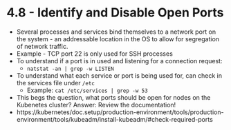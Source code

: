# 4.8 - Identify and Disable Open Ports

- Several processes and services bind themselves to a network port on the system - an addressable location in the OS to allow for segregation of network traffic.
- Example - TCP port 22 is only used for SSH processes
- To understand if a port is in used and listening for a connection request:
  - `natstat -an | grep -w LISTEN`
- To understand what each service or port is being used for, can check in the services file under `/etc`
  - Example: `cat /etc/services | grep -w 53`
- This begs the question, what ports should be open for nodes on the Kubenetes cluster? Answer: Review the documentation!
- https://kubernetes/doc.setup/production-environment/tools/production-environment/tools/kubeadm/install-kubeadm/#check-required-ports